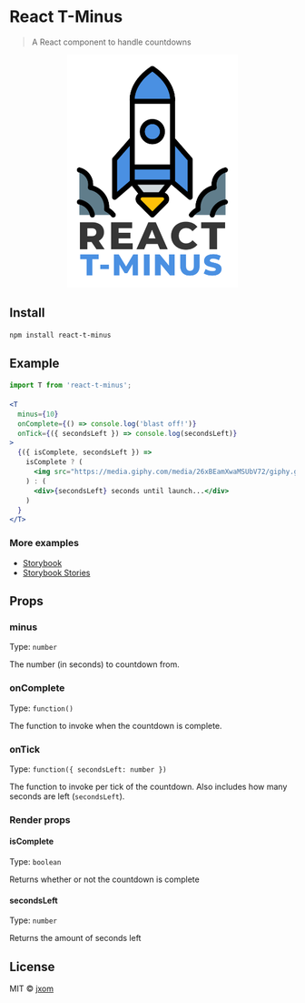 # React T-Minus

> A React component to handle countdowns

<p align="center"><img src="./react-t-minus.png" width="300px"></img></p>

## Install

`npm install react-t-minus`

## Example

```jsx
import T from 'react-t-minus';

<T
  minus={10}
  onComplete={() => console.log('blast off!')}
  onTick={({ secondsLeft }) => console.log(secondsLeft)}
>
  {({ isComplete, secondsLeft }) =>
    isComplete ? (
      <img src="https://media.giphy.com/media/26xBEamXwaMSUbV72/giphy.gif" alt="rocket launch" />
    ) : (
      <div>{secondsLeft} seconds until launch...</div>
    )
  }
</T>
```

### More examples

- [Storybook](https://jxom.github.io/react-t-minus/)
- [Storybook Stories](https://github.com/jxom/react-t-minus/blob/master/src/__stories__/index.stories.js)

## Props

### minus

Type: `number`

The number (in seconds) to countdown from.

### onComplete

Type: `function()`

The function to invoke when the countdown is complete.

### onTick

Type: `function({ secondsLeft: number })`

The function to invoke per tick of the countdown. Also includes how many seconds are left (`secondsLeft`).

### Render props

#### isComplete

Type: `boolean`

Returns whether or not the countdown is complete

#### secondsLeft

Type: `number`

Returns the amount of seconds left

## License

MIT © [jxom](http://jxom.io)
